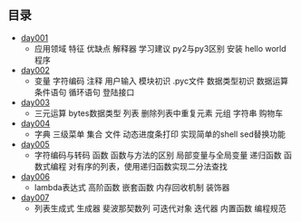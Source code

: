 ## 目录 ##
- [day001](https://github.com/liuxingrichu/python_lesson_notes/blob/master/basic/day001.md)
	- 应用领域 特征 优缺点 解释器 学习建议 py2与py3区别 安装 hello world程序
- [day002](https://github.com/liuxingrichu/python_lesson_notes/blob/master/basic/day002.md)
	- 变量 字符编码 注释 用户输入 模块初识 .pyc文件 数据类型初识 数据运算 条件语句 循环语句 登陆接口
- [day003](https://github.com/liuxingrichu/python_lesson_notes/blob/master/basic/day003.md)
	- 三元运算 bytes数据类型 列表 删除列表中重复元素 元组 字符串 购物车
- [day004](https://github.com/liuxingrichu/python_lesson_notes/blob/master/basic/day004.md)
	- 字典 三级菜单 集合 文件 动态进度条打印 实现简单的shell sed替换功能
- [day005](https://github.com/liuxingrichu/python_lesson_notes/blob/master/basic/day005.md)
	-  字符编码与转码 函数 函数与方法的区别 局部变量与全局变量 递归函数 函数式编程 对有序的列表，使用递归函数实现二分法查找 	
- [day006](https://github.com/liuxingrichu/python_lesson_notes/blob/master/basic/day006.md)
	- lambda表达式 高阶函数 嵌套函数 内存回收机制 装饰器
- [day007](https://github.com/liuxingrichu/python_lesson_notes/blob/master/basic/day007.md)
	- 列表生成式 生成器 斐波那契数列 可迭代对象 迭代器 内置函数 编程规范
